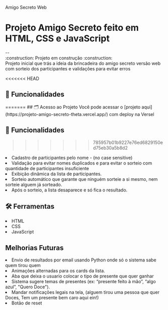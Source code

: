 Amigo Secreto Web
<h1>Projeto Amigo Secreto feito em HTML, CSS e JavaScript</h1>
-- 
<br>
:construction: Projeto em construção :construction:
<br>
Projeto inicial que trás a ideia da brincadeira do amigo secreto versão web com sorteio dos participantes e validações para evitar erros

<<<<<<< HEAD
<h2>🚀 Funcionalidades</h2>
=======
## 🗂️ Acesso ao Projeto
Você pode acessar o [projeto aqui](https://projeto-amigo-secreto-theta.vercel.app/) com deploy na Versel

## 🚀 Funcionalidades
>>>>>>> 785957b01b9227e76ed6829150ed75eb30a5b8d2

<li>Cadastro de participantes pelo nome - (no case sensitive)

<li>Validação para evitar nomes duplicados e para evitar o sorteio com quantidade de participantes insuficiente

<li>Exibição dinâmica da lista de participantes.

<li>Sorteio automático que garante que ninguém sorteie a si mesmo, nem sorteie alguem já sorteado.

<li>Após o sorteio, a lista desaparece e só fica o resultado.

  <br>

<h2>🛠 Ferramentas</h2>

<li>HTML</li>
<li>CSS</li>
<li>JavaScript</li>


<h2>Melhorias Futuras</h2>

<li>Envio de resultados por email usando Python onde só o sistema sabe quem tirou quem
<li>Animações alternadas para os cards da lista.
<li>Aba que deixa o usuario colocar o tipo de presente que quer ganhar </li>
<li>Sistema sugere temas de presentes (ex: “presente feito à mão”, “algo azul”, "Quero Doce").
<li>Mandar notificações legais na tela, (alguem tirou uma pessoa que quer Doces, Tem um presente bem caro aqui ein!)
<li>Botão de reset</li>

